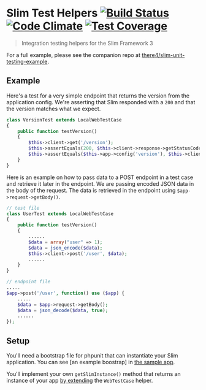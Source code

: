 # Slim Test Helpers [![Build Status](https://travis-ci.org/there4/slim-test-helpers.svg?branch=master)](https://travis-ci.org/there4/slim-test-helpers) [![Code Climate](https://codeclimate.com/github/there4/slim-test-helpers/badges/gpa.svg)](https://codeclimate.com/github/there4/slim-test-helpers) [![Test Coverage](https://codeclimate.com/github/there4/slim-test-helpers/badges/coverage.svg)](https://codeclimate.com/github/there4/slim-test-helpers/coverage)
> Integration testing helpers for the Slim Framework 3

For a full example, please see the companion repo at [there4/slim-unit-testing-example][example].

## Example

Here's a test for a very simple endpoint that returns the version from the
application config. We're asserting that Slim responded with a `200` and that
the version matches what we expect.

```php
class VersionTest extends LocalWebTestCase
{
    public function testVersion()
    {
        $this->client->get('/version');
        $this->assertEquals(200, $this->client->response->getStatusCode());
        $this->assertEquals($this->app->config('version'), $this->client->response->getBody());
    }
}
```

Here is an example on how to pass data to a POST endpoint in a test case and
retrieve it later in the endpoint. We are passing encoded JSON data in the body
of the request. The data is retrieved in the endpoint using
`$app->request->getBody()`.

```php
// test file
class UserTest extends LocalWebTestCase
{
    public function testVersion()
    {
        ......
        $data = array("user" => 1);
        $data = json_encode($data);
        $this->client->post('/user', $data);
        ......
    }
}

// endpoint file
.....
$app->post('/user', function() use ($app) {
    .....
    $data = $app->request->getBody();
    $data = json_decode($data, true);
    ......
});
```

## Setup

You'll need a bootstrap file for phpunit that can instantiate your Slim application. You can see [an example boostrap] in [the sample app][example].

You'll implement your own `getSlimInstance()` method that returns an instance of your app [by extending][webtestcase] the `WebTestCase` helper.

[example]: https://github.com/there4/slim-unit-testing-example
[bootstrap]: https://github.com/there4/slim-unit-testing-example/blob/master/tests/bootstrap.php
[webtestcase]: https://github.com/there4/slim-test-helpers/blob/master/src/There4/Slim/Test/WebTestCase.php
